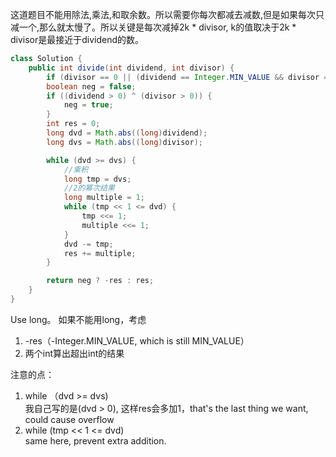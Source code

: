 这道题目不能用除法,乘法,和取余数。所以需要你每次都减去减数,但是如果每次只减一个,那么就太慢了。所以关键是每次减掉2k \* divisor, k的值取决于2k \* divisor是最接近于dividend的数。

```java
class Solution {
    public int divide(int dividend, int divisor) {
        if (divisor == 0 || (dividend == Integer.MIN_VALUE && divisor == -1)) return Integer.MAX_VALUE;
        boolean neg = false;
        if ((dividend > 0) ^ (divisor > 0)) {
            neg = true;
        }
        int res = 0;
        long dvd = Math.abs((long)dividend);
        long dvs = Math.abs((long)divisor);

        while (dvd >= dvs) {
            //乘积
            long tmp = dvs;
            //2的幂次结果
            long multiple = 1;
            while (tmp << 1 <= dvd) {
                tmp <<= 1;
                multiple <<= 1;
            }
            dvd -= tmp;
            res += multiple;
        }

        return neg ? -res : res;
    }
}
```

Use long。
如果不能用long，考虑
1. -res（-Integer.MIN_VALUE, which is still MIN_VALUE）
2. 两个int算出超出int的结果

注意的点：
1. while （dvd >= dvs)  
我自己写的是(dvd > 0), 这样res会多加1，that's the last thing we want, could cause overflow
2. while (tmp << 1 <= dvd)  
same here, prevent extra addition.
